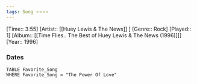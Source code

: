 ```yaml
---
tags: Song ⭐⭐⭐⭐ 
---
```

[Time:: 3:55]
[Artist:: [[Huey Lewis & The News]] ]
[Genre:: Rock]
[Played:: 1]
[Album:: [[Time Flies.. The Best of Huey Lewis & The News (1996)]]]
[Year:: 1996]
### Dates
````dataview
TABLE Favorite_Song
WHERE Favorite_Song = "The Power Of Love"
````